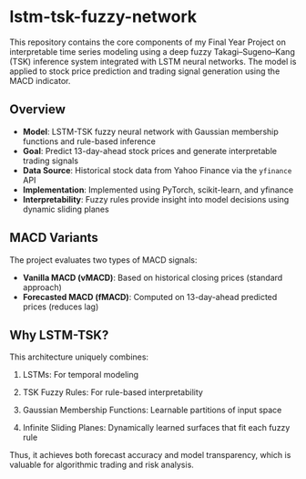 # lstm-tsk-fuzzy-network

This repository contains the core components of my Final Year Project on interpretable time series modeling using a deep fuzzy Takagi–Sugeno–Kang (TSK) inference system integrated with LSTM neural networks. The model is applied to stock price prediction and trading signal generation using the MACD indicator.

## Overview

- **Model**: LSTM-TSK fuzzy neural network with Gaussian membership functions and rule-based inference
- **Goal**: Predict 13-day-ahead stock prices and generate interpretable trading signals
- **Data Source**: Historical stock data from Yahoo Finance via the `yfinance` API
- **Implementation**: Implemented using PyTorch, scikit-learn, and yfinance
- **Interpretability**: Fuzzy rules provide insight into model decisions using dynamic sliding planes

## MACD Variants

The project evaluates two types of MACD signals:

- **Vanilla MACD (vMACD)**: Based on historical closing prices (standard approach)
- **Forecasted MACD (fMACD)**: Computed on 13-day-ahead predicted prices (reduces lag)

## Why LSTM-TSK?

This architecture uniquely combines:

1. LSTMs: For temporal modeling

2. TSK Fuzzy Rules: For rule-based interpretability

3. Gaussian Membership Functions: Learnable partitions of input space

4. Infinite Sliding Planes: Dynamically learned surfaces that fit each fuzzy rule

Thus, it achieves both forecast accuracy and model transparency, which is valuable for algorithmic trading and risk analysis.

